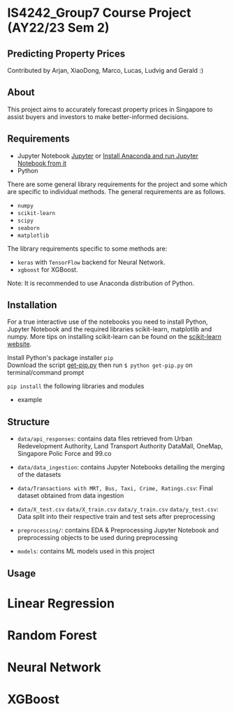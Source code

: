 # IS4242_Group7 Course Project (AY22/23 Sem 2)

## Predicting Property Prices
Contributed by Arjan, XiaoDong, Marco, Lucas, Ludvig and Gerald :)

## About
This project aims to accurately forecast property prices in Singapore to assist buyers and investors to make better-informed decisions.

## Requirements
- Jupyter Notebook [Jupyter](https://jupyter.org/install) or [Install Anaconda and run Jupyter Notebook from it](https://docs.anaconda.com/anaconda/install/index.html)
- Python

There are some general library requirements for the project and some which are specific to individual methods. The general requirements are as follows.

- `numpy`
- `scikit-learn`
- `scipy`
- `seaborn`
- `matplotlib`

The library requirements specific to some methods are:

- `keras` with `TensorFlow` backend for Neural Network.
- `xgboost` for XGBoost.

Note: It is recommended to use Anaconda distribution of Python.

## Installation

For a true interactive use of the notebooks you need to install Python, Jupyter Notebook and the required libraries scikit-learn, matplotlib and numpy. More tips on installing scikit-learn can be found on the [scikit-learn website](https://scikit-learn.sourceforge.net/dev/install.html#installing-an-official-release).

Install Python's package installer `pip`  
Download the script [get-pip.py](https://bootstrap.pypa.io/get-pip.py) then run `$ python get-pip.py` on terminal/command prompt

`pip install` the following libraries and modules
- example

## Structure
- `data/api_responses`: contains data files retrieved from Urban Redevelopment Authority, Land Transport Authority DataMall, OneMap, Singapore Polic Force and 99.co
- `data/data_ingestion`: contains Jupyter Notebooks detailing the merging of the datasets
- `data/Transactions with MRT, Bus, Taxi, Crime, Ratings.csv`: Final dataset obtained from data ingestion
- `data/X_test.csv` `data/X_train.csv` `data/y_train.csv` `data/y_test.csv`: Data split into their respective train and test sets after preprocessing

- `preprocessing/`: contains EDA & Preprocessing Jupyter Notebook and preprocessing objects to be used during preprocessing

- `models`: contains ML models used in this project

## Usage
# Linear Regression

# Random Forest

# Neural Network

# XGBoost
